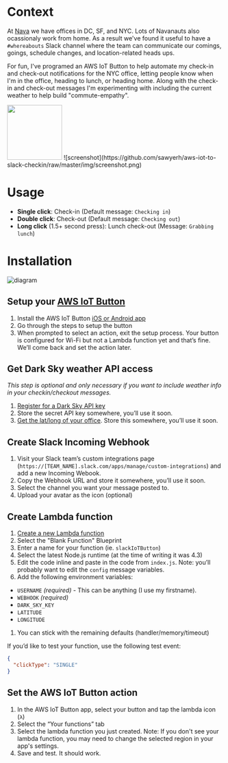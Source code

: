 # Context

At [Nava](http://navahq.com/) we have offices in DC, SF, and NYC. Lots of Navanauts also ocassionaly work from home. As a result we've found it useful to have a `#whereabouts` Slack channel where the team can communicate our comings, goings, schedule changes, and location-related heads ups. 

For fun, I've programed an AWS IoT Button to help automate my check-in and check-out notifications for the NYC office, letting people know when I'm in the office, heading to lunch, or heading home. Along with the check-in and check-out messages I'm experimenting with including the current weather to help build "commute-empathy".

<img src="https://github.com/sawyerh/aws-iot-to-slack-checkin/raw/master/img/button-demo.gif" height="128">
![screenshot](https://github.com/sawyerh/aws-iot-to-slack-checkin/raw/master/img/screenshot.png)

# Usage

- **Single click**: Check-in (Default message: `Checking in`)
- **Double click**: Check-out (Default message: `Checking out`)
- **Long click** (1.5+ second press): Lunch check-out (Message: `Grabbing lunch`)

# Installation

![diagram](https://github.com/sawyerh/aws-iot-to-slack-checkin/raw/master/img/diagram.png)

## Setup your [AWS IoT Button](https://aws.amazon.com/iotbutton/)

1. Install the AWS IoT Button [iOS or Android app](https://aws.amazon.com/iotbutton/getting-started/)
3. Go through the steps to setup the button
4. When prompted to select an action, exit the setup process. Your button is configured for Wi-Fi but not a Lambda function yet and that’s fine. We’ll come back and set the action later.

## Get Dark Sky weather API access

_This step is optional and only necessary if you want to include weather info in your checkin/checkout messages._

1. [Register for a Dark Sky API key](https://darksky.net/dev/register)
2. Store the secret API key somewhere, you’ll use it soon.
3. [Get the lat/long of your office](https://support.google.com/maps/answer/18539?co=GENIE.Platform%3DDesktop&hl=en). Store this somewhere, you’ll use it soon.

## Create Slack Incoming Webhook

1. Visit your Slack team’s custom integrations page (`https://[TEAM_NAME].slack.com/apps/manage/custom-integrations`) and add a new Incoming Webook.
2. Copy the Webhook URL and store it somewhere, you’ll use it soon.
3. Select the channel you want your message posted to.
4. Upload your avatar as the icon (optional)

## Create Lambda function

1. [Create a new Lambda function](https://console.aws.amazon.com/lambda/home)
1. Select the "Blank Function" Blueprint
1. Enter a name for your function (ie. `slackIoTButton`)
1. Select the latest Node.js runtime (at the time of writing it was 4.3)
1. Edit the code inline and paste in the code from `index.js`. Note: you’ll probably want to edit the `config` message variables.
1. Add the following environment variables:
  - `USERNAME` _(required)_ - This can be anything (I use my firstname).
  - `WEBHOOK` _(required)_
  - `DARK_SKY_KEY`
  - `LATITUDE`
  - `LONGITUDE`
1. You can stick with the remaining defaults (handler/memory/timeout)

If you’d like to test your function, use the following test event: 

```json
{
  "clickType": "SINGLE"
}
```

## Set the AWS IoT Button action

1. In the AWS IoT Button app, select your button and tap the lambda icon (`λ`)
1. Select the “Your functions” tab
1. Select the lambda function you just created. Note: If you don't see your lambda function, you may need to change the selected region in your app's settings.
1. Save and test. It should work.
